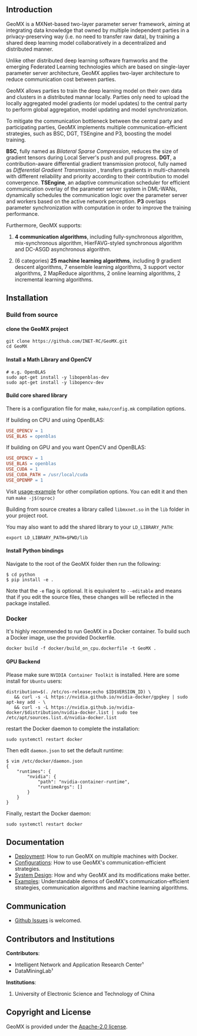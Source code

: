 ## Introduction

GeoMX is a MXNet-based two-layer parameter server framework, aiming at integrating data knowledge that owned by multiple independent parties in a privacy-preserving way (i.e. no need to transfer raw data), by training a shared deep learning model collaboratively in a decentralized and distributed manner.

Unlike other distributed deep learning software framworks and the emerging Federated Learning technologies which are based on single-layer parameter server architecture, GeoMX applies two-layer architecture to reduce communication cost between parties. 

GeoMX allows parties to train the deep learning model on their own data and clusters in a distributed mannar locally. Parties only need to upload the locally aggregated model gradients (or model updates) to the central party to perform global aggregation, model updating and model synchronization.

To mitigate the communication bottleneck between the central party and participating parties, GeoMX implements multiple communication-efficient strategies, such as BSC, DGT, TSEngine and P3, boosting the model training.

**BSC**, fully named as *Bilateral Sparse Compression*, reduces the size of gradient tensors during Local Server's push and pull progress. **DGT**, a contribution-aware differential gradient transmission protocol, fully named as *Differential Gradient Transmission* , transfers gradients in multi-channels with different  reliability and priority according to their contribution to model convergence. **TSEngine**, an adaptive communication scheduler for efficient communication overlay of the parameter server system in DML-WANs, dynamically schedules the communication logic over the parameter server and workers based on the active network perception. **P3** overlaps parameter synchronization with computation in order to improve the training performance.

Furthermore, GeoMX supports:

1. **4 communication algorithms**, including fully-synchronous algorithm, mix-synchronous algorithm, HierFAVG-styled synchronous algorithm and DC-ASGD asynchronous algorithm. 

2. (6 categories) **25 machine learning algorithms**, including 9 gradient descent algorithms, 7 ensemble learning algorithms, 3 support vector algorithms, 2 MapReduce algorithms, 2 online learning algorithms, 2 incremental learning algorithms.

## Installation

### Build from source

#### clone the GeoMX project

```shell
git clone https://github.com/INET-RC/GeoMX.git
cd GeoMX
```

#### Install a Math Library and OpenCV

```shell
# e.g. OpenBLAS
sudo apt-get install -y libopenblas-dev
sudo apt-get install -y libopencv-dev
```

#### Build core shared library

There is a configuration file for make, `make/config.mk` compilation options. 

If building on CPU and using OpenBLAS:

```makefile
USE_OPENCV = 1
USE_BLAS = openblas
```

If building on GPU and you want OpenCV and OpenBLAS:

```makefile
USE_OPENCV = 1
USE_BLAS = openblas
USE_CUDA = 1
USE_CUDA_PATH = /usr/local/cuda
USE_OPENMP = 1
```

Visit [usage-example](https://mxnet.apache.org/versions/1.4.1/install/build_from_source.html#usage-examples) for other compilation options. You can edit it and then run `make -j$(nproc)`

Building from source creates a library called `libmxnet.so` in the `lib` folder in your project root.

You may also want to add the shared library to your `LD_LIBRARY_PATH`:

```shell
export LD_LIBRARY_PATH=$PWD/lib
```

#### Install Python bindings

Navigate to the root of the GeoMX folder then run the following:

```shell
$ cd python
$ pip install -e .
```

Note that the `-e` flag is optional. It is equivalent to `--editable` and means that if you edit the source files, these changes will be reflected in the package installed.

### Docker

It's highly recommended to run GeoMX in a Docker container. To build such a Docker image, use the provided Dockerfile.

```shell
docker build -f docker/build_on_cpu.dockerfile -t GeoMX .
```

#### GPU Backend

Please make sure `NVIDIA Container Toolkit` is installed. Here are some install for `Ubuntu` users:

```shell
distribution=$(. /etc/os-release;echo $ID$VERSION_ID) \
   && curl -s -L https://nvidia.github.io/nvidia-docker/gpgkey | sudo apt-key add - \
   && curl -s -L https://nvidia.github.io/nvidia-docker/$distribution/nvidia-docker.list | sudo tee /etc/apt/sources.list.d/nvidia-docker.list
```

restart the Docker daemon to complete the installation:

```shell
sudo systemctl restart docker
```

Then edit  `daemon.json` to set the default runtime:

```shell
$ vim /etc/docker/daemon.json
{
    "runtimes": {
        "nvidia": {
            "path": "nvidia-container-runtime",
            "runtimeArgs": []
        }
    }
}
```

Finally, restart the Docker daemon:

```shell
sudo systemctl restart docker
```

## Documentation

- [Deployment](./docs/Deployment.md): How to run GeoMX on multiple machines with Docker.
- [Configurations](./docs/Configurations.md): How to use GeoMX's communication-efficient strategies.
- [System Design](./docs/System%20Design.md): How and why GeoMX and its modifications make better.
- [Examples](./examples/README.md): Understandable demos of GeoMX's communication-efficient strategies, communication algorithms and machine learning algorithms.

## Communication

- [Github Issues](https://github.com/INET-RC/GeoMX/issues) is welcomed.

## Contributors and Institutions

**Contributors**:
- Intelligent Network and Application Research Center¹
- DataMiningLab¹

**Institutions**:

1. University of Electronic Science and Technology of China

## Copyright and License

GeoMX is provided under the [Apache-2.0 license](https://github.com/INET-RC/GeoMX/blob/main/LICENSE).
